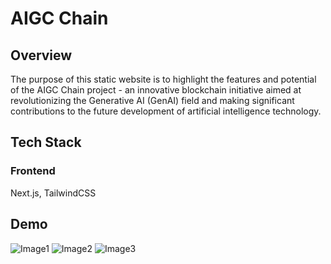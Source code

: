 # AIGC Chain

## Overview
The purpose of this static website is to highlight the features and potential of the AIGC Chain project - an innovative blockchain initiative aimed at revolutionizing the Generative AI (GenAI) field and making significant contributions to the future development of artificial intelligence technology.

## Tech Stack
### Frontend
Next.js, TailwindCSS

## Demo
![Image1](/public/Image1)
![Image2](/public/Image2)
![Image3](/public/Image3)
